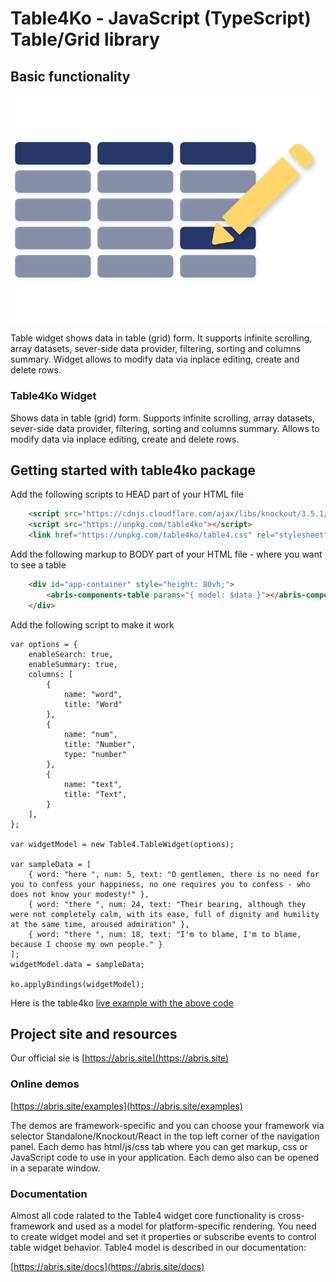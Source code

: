 # Table4Ko - JavaScript (TypeScript) Table/Grid library

## Basic functionality

![Table4](./site/img/features/4.svg)

Table widget shows data in table (grid) form. It supports infinite scrolling, array datasets, sever-side data provider, filtering, sorting and columns summary. Widget allows to modify data via inplace editing, create and delete rows. 

### Table4Ko Widget

Shows data in table (grid) form. Supports infinite scrolling, array datasets, sever-side data provider, filtering, sorting and columns summary. Allows to modify data via inplace editing, create and delete rows. 

## Getting started with table4ko package

Add the following scripts to HEAD part of your HTML file
```HTML
    <script src="https://cdnjs.cloudflare.com/ajax/libs/knockout/3.5.1/knockout-latest.debug.js"></script>
    <script src="https://unpkg.com/table4ko"></script>
    <link href="https://unpkg.com/table4ko/table4.css" rel="stylesheet">
```

Add the following markup to BODY part of your HTML file - where you want to see a table
```HTML
    <div id="app-container" style="height: 80vh;">
        <abris-components-table params="{ model: $data }"></abris-components-table>
    </div>
```

Add the following script to make it work
```JS
var options = {
    enableSearch: true,
    enableSummary: true,
    columns: [
        {
            name: "word",
            title: "Word"
        },
        {
            name: "num",
            title: "Number",
            type: "number"
        },
        {
            name: "text",
            title: "Text",
        }
    ],
};

var widgetModel = new Table4.TableWidget(options);

var sampleData = [
    { word: "here ", num: 5, text: "O gentlemen, there is no need for you to confess your happiness, no one requires you to confess - who does not know your modesty!" },
    { word: "there ", num: 24, text: "Their bearing, although they were not completely calm, with its ease, full of dignity and humility at the same time, aroused admiration" },
    { word: "there ", num: 18, text: "I'm to blame, I'm to blame, because I choose my own people." }
];
widgetModel.data = sampleData;

ko.applyBindings(widgetModel);
```

Here is the table4ko [live example with the above code](https://plnkr.co/edit/Vm37fLWAxb8Uv7QN?open=lib%2Fscript.js&preview)

## Project site and resources
Our official sie is [https://abris.site](https://abris.site)

### Online demos
[https://abris.site/examples](https://abris.site/examples)

The demos are framework-specific and you can choose your framework via selector Standalone/Knockout/React in the top left corner of the navigation panel. Each demo has html/js/css tab where you can get markup, css or JavaScript code to use in your application. Each demo also can be opened in a separate window.

### Documentation
Almost all code ralated to the Table4 widget core functionality is cross-framework and used as a model for platform-specific rendering. You need to create widget model and set it properties or subscribe events to control table widget behavior. Table4 model is described in our documentation:

[https://abris.site/docs](https://abris.site/docs)